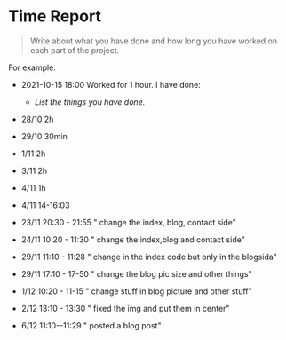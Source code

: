 # Time Report

> Write about what you have done and how long you have worked on each part of the project.

For example: 

- 2021-10-15 18:00 Worked for 1 hour. I have done:
  - *List the things you have done.*

 - 28/10 2h
-  29/10 30min
- 1/11 2h
- 3/11 2h 
- 4/11 1h
- 4/11 14-16:03
- 23/11 20:30 - 21:55 " change the index, blog, contact side"
- 24/11 10:20 - 11:30 " change the index,blog and contact side"
- 29/11 11:10 - 11:28 " change in the index code but only in the blogsida"
- 29/11 17:10 - 17-50 " change the blog pic size and other things"
- 1/12 10:20 - 11-15 " change stuff in blog picture and other stuff" 
- 2/12 13:10 - 13:30 " fixed the img and put them in center" 
- 6/12 11:10--11:29 " posted a blog post" 